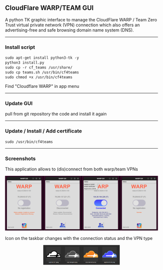 ## CloudFlare WARP/TEAM GUI

A python TK graphic interface to manage the CloudFlare WARP / Team
Zero Trust virtual private network (VPN) connection which also offers
an advertising-free and safe browsing domain name system (DNS).

----

### Install script

```
sudo apt-get install python3-tk -y
python3 install.py
sudo cp -r cf_teams /usr/share/
sudo cp teams.sh /usr/bin/cf4teams
sudo chmod +x /usr/bin/cf4teams
```

Find "Cloudflare WARP" in app menu

----

### Update GUI

pull from git repository the code and install it again

----

### Update / Install / Add certificate

```
sudo /usr/bin/cf4teams
```

----

### Screenshots

This application allows to (dis)connect from both warp/team VPNs

![four stages screenshots](warp-gui-4-steps.png)

Icon on the taskbar changes with the connection status and the VPN type

<p><div align="center"><img src="warp-gui-4-icons.png" width="50%" height="50%" alt="four status icons"></div></p>

